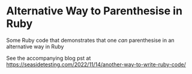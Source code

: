 # Alternative Way to Parenthesise in Ruby

Some Ruby code that demonstrates that one _can_ parenthesise in an alternative way in Ruby

See the accompanying blog pst at https://seasidetesting.com/2022/11/14/another-way-to-write-ruby-code/
